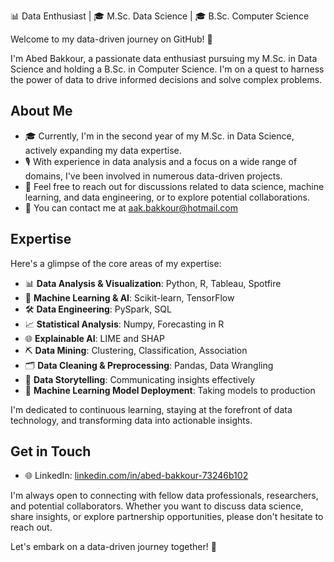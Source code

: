 📊 Data Enthusiast | 🎓 M.Sc. Data Science | 🎓 B.Sc. Computer Science

Welcome to my data-driven journey on GitHub! 🚀

I'm Abed Bakkour, a passionate data enthusiast pursuing my M.Sc. in Data Science and holding a B.Sc. in Computer Science. I'm on a quest to harness the power of data to drive informed decisions and solve complex problems.

## About Me

- 🎓 Currently, I'm in the second year of my M.Sc. in Data Science, actively expanding my data expertise.
- 🎙️ With experience in data analysis and a focus on a wide range of domains, I've been involved in numerous data-driven projects.
- 💬 Feel free to reach out for discussions related to data science, machine learning, and data engineering, or to explore potential collaborations.
- 📧 You can contact me at [aak.bakkour@hotmail.com](mailto:aak.bakkour@hotmail.com)

## Expertise

Here's a glimpse of the core areas of my expertise:

- 📊 **Data Analysis & Visualization**: Python, R, Tableau, Spotfire
- 🤖 **Machine Learning & AI**: Scikit-learn, TensorFlow
- 🛠️ **Data Engineering**: PySpark, SQL
- 📈 **Statistical Analysis**: Numpy, Forecasting in R
- 🌐 **Explainable AI**: LIME and SHAP
- ⛏️ **Data Mining**: Clustering, Classification, Association
- 🗂️ **Data Cleaning & Preprocessing**: Pandas, Data Wrangling
- 📜 **Data Storytelling**: Communicating insights effectively
- 📄 **Machine Learning Model Deployment**: Taking models to production

I'm dedicated to continuous learning, staying at the forefront of data technology, and transforming data into actionable insights.

## Get in Touch

- 🌐 LinkedIn: [linkedin.com/in/abed-bakkour-73246b102](https://www.linkedin.com/in/abed-bakkour-73246b102)

I'm always open to connecting with fellow data professionals, researchers, and potential collaborators. Whether you want to discuss data science, share insights, or explore partnership opportunities, please don't hesitate to reach out.

Let's embark on a data-driven journey together! 🚀
